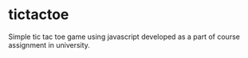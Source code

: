 # tictactoe
Simple tic tac toe game using javascript developed as a part of course assignment in university.
